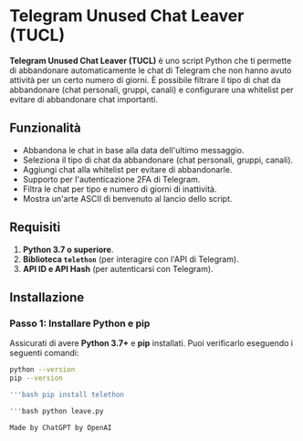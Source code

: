 # Telegram Unused Chat Leaver (TUCL)

**Telegram Unused Chat Leaver (TUCL)** è uno script Python che ti permette di abbandonare automaticamente le chat di Telegram che non hanno avuto attività per un certo numero di giorni. È possibile filtrare il tipo di chat da abbandonare (chat personali, gruppi, canali) e configurare una whitelist per evitare di abbandonare chat importanti.

## Funzionalità
- Abbandona le chat in base alla data dell'ultimo messaggio.
- Seleziona il tipo di chat da abbandonare (chat personali, gruppi, canali).
- Aggiungi chat alla whitelist per evitare di abbandonarle.
- Supporto per l'autenticazione 2FA di Telegram.
- Filtra le chat per tipo e numero di giorni di inattività.
- Mostra un'arte ASCII di benvenuto al lancio dello script.

## Requisiti

1. **Python 3.7 o superiore**.
2. **Biblioteca `telethon`** (per interagire con l'API di Telegram).
3. **API ID e API Hash** (per autenticarsi con Telegram).

## Installazione

### Passo 1: Installare Python e pip

Assicurati di avere **Python 3.7+** e **pip** installati. Puoi verificarlo eseguendo i seguenti comandi:

```bash
python --version
pip --version

'''bash pip install telethon

'''bash python leave.py

Made by ChatGPT by OpenAI
